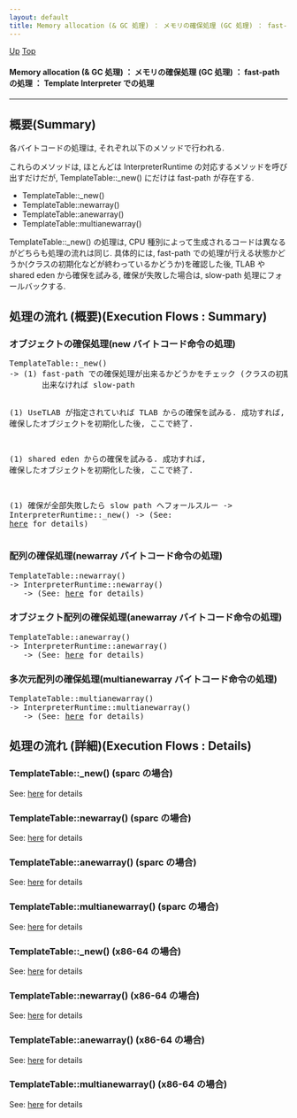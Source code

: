 ```yaml
---
layout: default
title: Memory allocation (& GC 処理) ： メモリの確保処理 (GC 処理) ： fast-path の処理 ： Template Interpreter での処理
---
```

[Up](no63xkvrjQ.html) [Top](../index.html)

#### Memory allocation (& GC 処理) ： メモリの確保処理 (GC 処理) ： fast-path の処理 ： Template Interpreter での処理

--- 
## 概要(Summary)
各バイトコードの処理は, それぞれ以下のメソッドで行われる.

これらのメソッドは, ほとんどは InterpreterRuntime の対応するメソッドを呼び出すだけだが,
TemplateTable::_new() にだけは fast-path が存在する.

* TemplateTable::_new()
* TemplateTable::newarray()
* TemplateTable::anewarray()
* TemplateTable::multianewarray()

TemplateTable::_new() の処理は, CPU 種別によって生成されるコードは異なるがどちらも処理の流れは同じ.
具体的には, fast-path での処理が行える状態かどうか(クラスの初期化などが終わっているかどうか)を確認した後, 
TLAB や shared eden から確保を試みる, 
確保が失敗した場合は, slow-path 処理にフォールバックする.

## 処理の流れ (概要)(Execution Flows : Summary)
### オブジェクトの確保処理(new バイトコード命令の処理)
<div class="flow-abst"><pre>
TemplateTable::_new()
-&gt; (1) fast-path での確保処理が出来るかどうかをチェック (クラスの初期化が終わっているかどうかなど).
       出来なければ slow-path

   (1) UseTLAB が指定されていれば TLAB からの確保を試みる.
       成功すれば, 確保したオブジェクトを初期化した後, ここで終了.

   (1) shared eden からの確保を試みる.
       成功すれば, 確保したオブジェクトを初期化した後, ここで終了.

   (1) 確保が全部失敗したら slow path へフォールスルー
       -&gt; InterpreterRuntime::_new()
          -&gt; (See: <a href="no28916DqA.html">here</a> for details)
</pre></div>

### 配列の確保処理(newarray バイトコード命令の処理)
<div class="flow-abst"><pre>
TemplateTable::newarray()
-&gt; InterpreterRuntime::newarray()
   -&gt; (See: <a href="no28916DqA.html">here</a> for details)
</pre></div>

### オブジェクト配列の確保処理(anewarray バイトコード命令の処理)
<div class="flow-abst"><pre>
TemplateTable::anewarray()
-&gt; InterpreterRuntime::anewarray()
   -&gt; (See: <a href="no28916DqA.html">here</a> for details)
</pre></div>

### 多次元配列の確保処理(multianewarray バイトコード命令の処理)
<div class="flow-abst"><pre>
TemplateTable::multianewarray()
-&gt; InterpreterRuntime::multianewarray()
   -&gt; (See: <a href="no28916DqA.html">here</a> for details)
</pre></div>


## 処理の流れ (詳細)(Execution Flows : Details)
### TemplateTable::_new() (sparc の場合)
See: [here](no28916qIT.html) for details
### TemplateTable::newarray() (sparc の場合)
See: [here](no289163SZ.html) for details
### TemplateTable::anewarray() (sparc の場合)
See: [here](no28916Edf.html) for details
### TemplateTable::multianewarray() (sparc の場合)
See: [here](no28916Rnl.html) for details


### TemplateTable::_new() (x86-64 の場合)
See: [here](no3800kwx.html) for details
### TemplateTable::newarray() (x86-64 の場合)
See: [here](no28916exr.html) for details
### TemplateTable::anewarray() (x86-64 の場合)
See: [here](no28916r7x.html) for details
### TemplateTable::multianewarray() (x86-64 の場合)
See: [here](no28916dFB.html) for details








